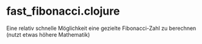 # fast_fibonacci.clojure
Eine relativ schnelle Möglichkeit eine gezielte Fibonacci-Zahl zu berechnen (nutzt etwas höhere Mathematik)
